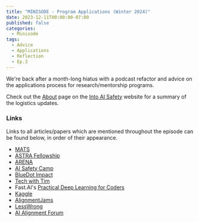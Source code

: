 ```yaml
---
title: "MINISODE - Program Applications (Winter 2024)"
date: 2023-12-11T00:00:00-07:00
published: false
categories:
  - Minisode
tags:
  - Advice
  - Applications
  - Reflection
  - Ep.3
---
```


We're back after a month-long hiatus with a podcast refactor and advice on the applications process for research/mentorship programs.

Check out the <a href="https://into-ai-safety.github.io/about/" target="_blank" rel="noreferrer noopener">About</a> page on the <a href="https://into-ai-safety.github.io" target="_blank" rel="noreferrer noopener">Into AI Safety</a> website for a summary of the logistics updates.

<!-- <audio controls>
<source src="" type="audio/mp3">
</audio> -->

<!-- Listen to <a href="" target="_blank" rel="noreferrer noopener">this episode</a> on Spotify -->

### Links

Links to all articles/papers which are mentioned throughout the episode can be found below, in order of their appearance.
- <a href="https://www.matsprogram.org" target="_blank" rel="noreferrer noopener">MATS</a>
- <a href="https://www.constellation.org/programs/astra-fellowship" target="_blank" rel="noreferrer noopener">ASTRA Fellowship</a>
- <a href="https://www.arena.education" target="_blank" rel="noreferrer noopener">ARENA</a>
- <a href="https://aisafety.camp" target="_blank" rel="noreferrer noopener">AI Safety Camp</a>
- <a href="https://www.bluedotimpact.org" target="_blank" rel="noreferrer noopener">BlueDot Impact</a>
- <a href="https://www.techwithtim.net" target="_blank" rel="noreferrer noopener">Tech with Tim</a>
- Fast.AI's <a href="https://course.fast.ai" target="_blank" rel="noreferrer noopener">Practical Deep Learning for Coders</a>
- <a href="https://www.kaggle.com" target="_blank" rel="noreferrer noopener">Kaggle</a>
- <a href="https://alignmentjam.com" target="_blank" rel="noreferrer noopener">AlignmentJams</a>
- <a href="https://www.lesswrong.com" target="_blank" rel="noreferrer noopener">LessWrong</a>
- <a href="https://www.alignmentforum.org" target="_blank" rel="noreferrer noopener">AI Alignment Forum</a>

<!-- end of the list -->
